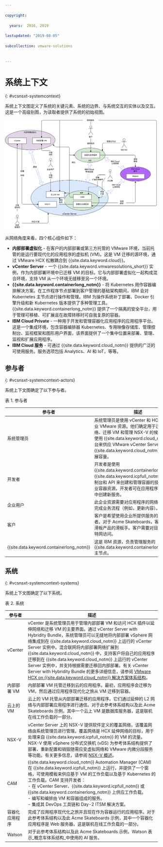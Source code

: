 ```yaml
---

copyright:

  years:  2016, 2019

lastupdated: "2019-08-05"

subcollection: vmware-solutions


---
```


# 系统上下文
{: #vcsnsxt-systemcontext}

系统上下文图定义了系统的关键元素、系统的边界、与系统交互的实体以及交互。这是一个高级别图，为读取者提供了系统的初始视图。

![系统上下文图](../../images/vcsnsxt-networking.svg "系统上下文图")

从网络角度来看，四个核心组件如下：
- **内部部署虚拟化** - 在客户的内部部署或第三方托管的 VMware 环境，当前托管的是运行要现代化的应用程序的虚拟机 (VM)。这是 VM 迁移的源环境，通过 VMware HCX 松散耦合到 {{site.data.keyword.cloud}}。
- **vCenter Server** - 一个 {{site.data.keyword.vmwaresolutions_short}} 实例，作为内部部署环境中已迁移 VM 的目标。它与内部部署虚拟化一起构成混合环境，支持 VM 从一个环境无缝移至另一个环境。
- **{{site.data.keyword.containerlong_notm}}** - 将 Kubernetes 用作容器编排解决方案。在工作程序节点部署到客户管理的基础架构期间，IBM 会对 Kubernetes 主节点进行操作和管理。IBM 为操作系统补丁部署、Docker 引擎升级和新 Kubernetes 版本提供了多种管理工具。{{site.data.keyword.containerlong_notm}} 提供了一个隔离的安全平台，用于管理可移植、可扩展且在故障转移时可自我复原的容器。
- **IBM Cloud Private** - 一种用于开发和管理容器化应用程序的应用程序平台。这是一个集成环境，包含容器编排器 Kubernetes、专用映像存储库、管理控制台、监视框架和图形用户界面，该界面提供了一个集中位置来部署、管理、监视和扩展应用程序。
- **IBM Cloud 服务** - 可通过 {{site.data.keyword.cloud_notm}} 提供的广泛的可使用服务。服务选项包括 Analytics、AI 和 IoT，等等。

## 参与者
{: #vcsnsxt-systemcontext-actors}

系统上下文图确定了以下参与者。

表 1. 参与者

参与者|描述
---|---
系统管理员|系统管理员是使用 vCenter 和 HCX 插件的企业 VMware 资源。他们确定用于迁移、延伸网络、迁移 VM 和管理 NSX-V 的候选项。他们使用 {{site.data.keyword.cloud_notm}} 控制台来供应 VMware vCenter Server on {{site.data.keyword.cloud_notm}} 实例和扩展容量。
开发者|开发者是使用 {{site.data.keyword.containerlong_notm}}、{{site.data.keyword.icpfull_notm}}、CAM 控制台和 API 来创建和管理容器的技能娴熟的企业容器资源。开发者可在应用程序现代化过程中创建新服务。
企业用户|此企业资源需要对应用程序的网络访问权才能完成业务流程（例如，更新内容）。
客户|客户是希望使用企业所提供服务的外部参与者。对于 Acme Skateboards，客户是要购买滑板产品的滑板手。客户需要对目录的安全因特网访问。
{{site.data.keyword.containerlong_notm}} |这是 IBM 资源，负责管理服务的 {{site.data.keyword.containerlong_notm}} 主节点。

## 系统
{: #vcsnsxt-systemcontext-systems}

系统上下文图确定了以下系统。

表 2. 系统

参与者|描述
---|---
vCenter|vCenter 是系统管理员用于管理内部部署 VM 和访问 HCX 插件以延伸网络和迁移 VM 的主要界面。通过 vCenter Server with Hybridity Bundle，系统管理员可以无缝地将内部部署 vSphere 网络集成到在 {{site.data.keyword.cloud_notm}} 上运行的 vCenter Server 实例中。混合联网将内部部署网络扩展到 {{site.data.keyword.cloud_notm}} 中，支持客户将自己的应用程序迁移到在 {{site.data.keyword.cloud_notm}} 上运行的 vCenter Server 实例中，并支持根据需要迁移回内部部署。有关 vCenter Server with Hybridity Bundle 的更多详细信息，请参阅 [VMware HCX on {{site.data.keyword.cloud_notm}} 解决方案体系结构](/docs/services/vmwaresolutions/services?topic=vmware-solutions-hcx-archi-intro#hcx-archi-intro)。
内部部署 VM|内部部署 VM 托管迁移到云的应用程序。最初，应用程序会迁移为 VM，然后通过应用程序现代化之旅从 VM 迁移到容器。
云上的 VM|云上的 VM 托管从内部部署迁移的应用程序。它们通过延伸的 L2 网络与内部部署应用程序进行通信。对于此参考体系结构以及此 Acme Skateboards 示例，其中一个云上 VM 是数据库服务器，这是联机在线工作负载的一部分。
NSX-V|vCenter Server 上的 NSX-V 提供软件定义的覆盖网络，该覆盖网络由系统管理员进行管理。覆盖网络是 HCX 延伸网络的目标，用于处理来自 {{site.data.keyword.icpfull_notm}} 的 VM 的流量。NSX-V 使用 vSphere 分布式交换机 (vDS) 为参考体系结构提供了部署、重新配置和销毁随需应变虚拟网络和 VMware 内微分段服务等功能。有关更多信息，请参阅 [NSX-V 概述](/docs/services/vmwaresolutions/archiref/vcsnsxt?topic=vmware-solutions-vcsnsxt-overview-ic4vnsxv)。
CAM|{{site.data.keyword.cloud_notm}} Automation Manager (CAM) 在 {{site.data.keyword.icpfull_notm}} 上运行，并提供了一个窗格，可使用模板来供应基于 VM 的工作负载以及基于 Kubernetes 的工作负载。CAM 支持开发者：<br> - 在 vCenter Server、{{site.data.keyword.icpfull_notm}} 或 {{site.data.keyword.containerlong_notm}} 上供应工作负载。<br> - 编写和编排由 VM 和容器组成的服务。<br> - 集成其 DevOps 工具链和 Day-2 ITSM 解决方案。
容器化应用程序|完成了应用程序现代化之旅并且现在作为容器运行的应用程序。对于此参考体系结构以及此 Acme Skateboards 示例，其中一个容器化应用程序是 Web 服务器，这是联机在线工作负载的一部分。
Watson|对于此参考体系结构以及此 Acme Skateboards 示例，Watson 表示_概念车体系结构_中使用的 AI 服务。
